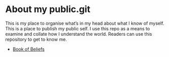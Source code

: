 # About my public.git

This is my place to organise what’s in my head about what I know of myself. This is a place to publish my public self. I use this repo as a means to examine and collate how I understand the world. Readers can use this repository to get to know me.

- [Book of Beliefs](./book-of-beliefs.md)
